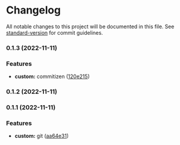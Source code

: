 # Changelog

All notable changes to this project will be documented in this file. See [standard-version](https://github.com/conventional-changelog/standard-version) for commit guidelines.

### 0.1.3 (2022-11-11)


### Features

* **custom:** commitizen ([120e215](https://github.com/MitigateRisks/jira_project/commit/120e215e1794be866d477f9da698a3035612f541))

### 0.1.2 (2022-11-11)

### 0.1.1 (2022-11-11)


### Features

* **custom:** git ([aa64e31](https://github.com/MitigateRisks/jira_project/commit/aa64e3155eaaef6cac45b983cb2929e0ef76710c))
